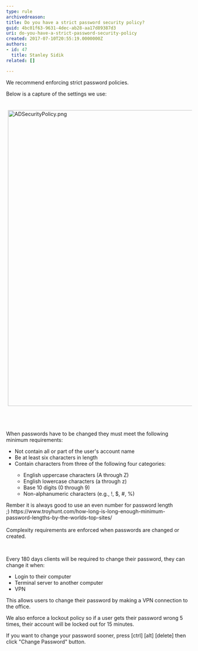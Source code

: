 ```yaml
---
type: rule
archivedreason: 
title: Do you have a strict password security policy?
guid: 4bc01f63-9631-4dec-ab28-aa17d89387d3
uri: do-you-have-a-strict-password-security-policy
created: 2017-07-10T20:55:19.0000000Z
authors:
- id: 47
  title: Stanley Sidik
related: []

---
```



<p>We recommend enforcing strict password policies.<br></p><p>Below is a capture of the settings we use&#58;​​</p><p><br><img src="/PublishingImages/ADSecurityPolicy.png" alt="ADSecurityPolicy.png" style="margin&#58;5px;width&#58;808px;" /><br></p>
<br><excerpt class='endintro'></excerpt><br>
<p>When passwords have to be changed they must meet the following minimum requirements&#58;<br></p><ul><li>Not contain all or part of the user's account name</li><li>Be at least six characters in length</li><li>Contain characters from three of the following four categories&#58;<br></li><ul><li>English uppercase characters (A through Z)</li><li>English lowercase characters (a through z)</li><li>Base 10 digits (0 through 9)<br></li><li>Non-alphanumeric&#160;characters (e.g., !, $, #, %) <br></li></ul></ul><div>Rember it is always good to use an even number for password length ;)&#160;https&#58;//www.troyhunt.com/how-long-is-long-enough-minimum-password-lengths-by-the-worlds-top-sites/​<br><br></div><div>Complexity requirements are enforced when passwords are changed or created.<br></div><p><br></p><p>​Every 180 days clients will be required to change their password, they can change it when&#58;<br></p><ul><li>Login to their ​computer<br></li><li>Terminal server to another computer</li><li>VPN</li></ul><p>This allows users to change their password by making a VPN connection to the office.<br></p><p>We also enforce a lockout policy so if a user gets their password wrong 5 times, their account will be locked out for 15 minutes.​<br></p><p>If you want to change your password sooner, press [ctrl] [alt] [delete] then click &quot;Change Password&quot; button.<br><br></p>


